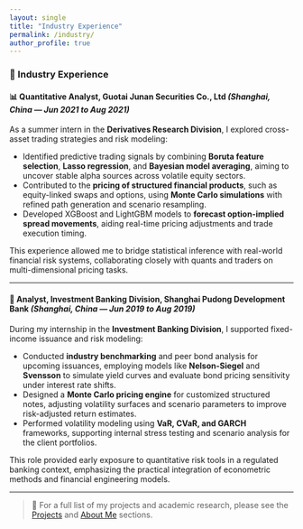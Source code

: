 ```yaml
---
layout: single
title: "Industry Experience"
permalink: /industry/
author_profile: true
---
```

<style>
.page__content p,
.page__content li,
.page__content strong,
.page__content em,
.archive__item-excerpt,
.archive__item-body {
  font-family: "Georgia", serif;
  font-size: 18px;
  line-height: 1.7;
  color: #2a2a2a;
  margin-bottom: 1.2em;
}

.page__title {
  font-family: "Georgia", serif;
  font-size: 32px;
  font-weight: 500;
}


.page__content figure {
  text-align: center;
  margin: 2em auto;
}

.page__content figure img {
  border-radius: 8px;
  max-width: 100%;
  box-shadow: 0 2px 6px rgba(0, 0, 0, 0.15);
}

.page__content figure figcaption {
  font-family: "Georgia", serif;
  font-size: 16px;
  color: #555;
  font-style: italic;
  margin-top: 0.5em;
}
</style>


<style>
.page__content ul,
.page__content ol,
.page__content li,
.page__content li strong {
  font-family: "Georgia", serif !important;
  font-size: 18px !important;
  line-height: 1.7;
  color: #2a2a2a;
}

.page__content strong {
  font-family: "Georgia", serif !important;
  font-weight: bold;
}
</style>







### 💼 Industry Experience

#### 📊 Quantitative Analyst, Guotai Junan Securities Co., Ltd *(Shanghai, China — Jun 2021 to Aug 2021)*

As a summer intern in the **Derivatives Research Division**, I explored cross-asset trading strategies and risk modeling:

* Identified predictive trading signals by combining **Boruta feature selection**, **Lasso regression**, and **Bayesian model averaging**, aiming to uncover stable alpha sources across volatile equity sectors.
* Contributed to the **pricing of structured financial products**, such as equity-linked swaps and options, using **Monte Carlo simulations** with refined path generation and scenario resampling.
* Developed XGBoost and LightGBM models to **forecast option-implied spread movements**, aiding real-time pricing adjustments and trade execution timing.

This experience allowed me to bridge statistical inference with real-world financial risk systems, collaborating closely with quants and traders on multi-dimensional pricing tasks.

---

#### 🏦 Analyst, Investment Banking Division, Shanghai Pudong Development Bank *(Shanghai, China — Jun 2019 to Aug 2019)*

During my internship in the **Investment Banking Division**, I supported fixed-income issuance and risk modeling:

* Conducted **industry benchmarking** and peer bond analysis for upcoming issuances, employing models like **Nelson-Siegel** and **Svensson** to simulate yield curves and evaluate bond pricing sensitivity under interest rate shifts.
* Designed a **Monte Carlo pricing engine** for customized structured notes, adjusting volatility surfaces and scenario parameters to improve risk-adjusted return estimates.
* Performed volatility modeling using **VaR, CVaR, and GARCH** frameworks, supporting internal stress testing and scenario analysis for the client portfolios.

This role provided early exposure to quantitative risk tools in a regulated banking context, emphasizing the practical integration of econometric methods and financial engineering models.

---

> 📍 For a full list of my projects and academic research, please see the [Projects](/projects/) and [About Me](/about/) sections.
